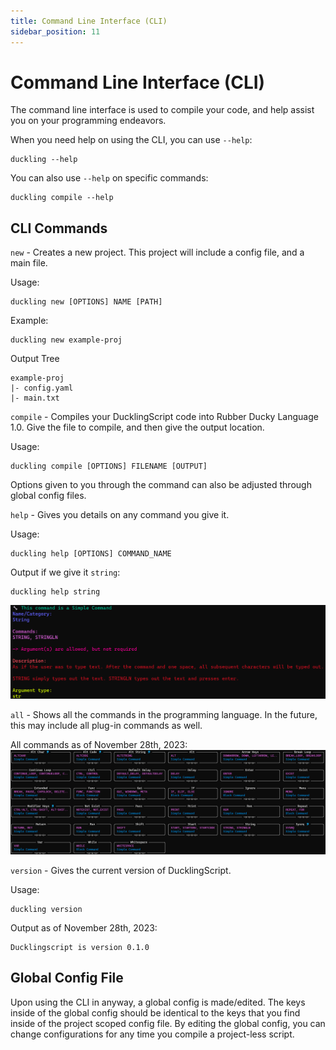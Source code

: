 ```yaml
---
title: Command Line Interface (CLI)
sidebar_position: 11
---
```


# Command Line Interface (CLI)
The command line interface is used to compile your code, and help assist you on your programming endeavors.

When you need help on using the CLI, you can use `--help`:
```
duckling --help
```
You can also use `--help` on specific commands:
```
duckling compile --help
```

## CLI Commands
`new` - Creates a new project. This project will include a config file, and a main file.

Usage:
```
duckling new [OPTIONS] NAME [PATH]
```
Example:
```
duckling new example-proj
```
Output Tree
```
example-proj
|- config.yaml
|- main.txt
```

`compile` - Compiles your DucklingScript code into Rubber Ducky Language 1.0. Give the file to compile, and then give the output location.

Usage:
```
duckling compile [OPTIONS] FILENAME [OUTPUT]
```
Options given to you through the command can also be adjusted through global config files.

`help` - Gives you details on any command you give it.

Usage:
```
duckling help [OPTIONS] COMMAND_NAME
```
Output if we give it `string`:
```
duckling help string
```
![help_example](resources/help_example.png)

`all` - Shows all the commands in the programming language. In the future, this may include all plug-in commands as well.

All commands as of November 28th, 2023:
![all_commands](resources/all_commands.png)

`version` - Gives the current version of DucklingScript.

Usage:
```
duckling version
```
Output as of November 28th, 2023:
```
Ducklingscript is version 0.1.0
```

## Global Config File
Upon using the CLI in anyway, a global config is made/edited. The keys inside of the global config should be identical to the keys that you find inside of the project scoped config file. By editing the global config, you can change configurations for any time you compile a project-less script.